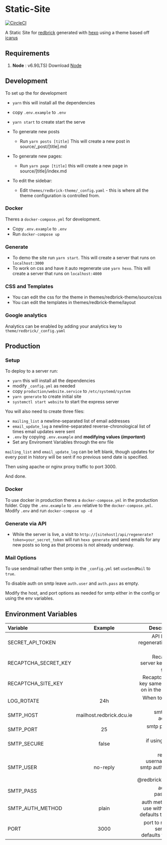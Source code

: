 # Static-Site

[![CircleCI](https://circleci.com/gh/redbrick/static-site.svg?style=svg)](https://circleci.com/gh/redbrick/static-site)

A Static Site for [redbrick](http://redbrick.dcu.ie) generated with [hexo](https://hexo.io/) using a theme
based off [icarus](https://github.com/redbrick/hexo-theme-icarus)

## Requirements

1. **Node** : v6.9(LTS)  Download [Node](https://nodejs.org/download/)

## Development

To set up the for development

- `yarn` this will install all the dependencies
- copy `.env.example` to `.env`
- `yarn start` to create start the serve

- To generate new posts
  - Run `yarn posts [title]` This will create a new post in source/_post/[title].md
- To generate new pages:
  - Run `yarn page [title]` this will create a new page in source/[title]/index.md
- To edit the sidebar:
  - Edit `themes/redbrick-theme/_config.yaml` - this is where all the theme configuration is controlled from.

### Docker

Theres a `docker-compose.yml` for development.

- Copy `.env.example` to `.env`
- Run `docker-compose up`

### Generate

- To demo the site run `yarn start`. This will create a server that runs on `localhost:3000`
- To work on css and have it auto regenerate use `yarn hexo`. This will create a server that runs on `localhost:4000`

### CSS and Templates

- You can edit the css for the theme in themes/redbrick-theme/source/css
- You can edit the templates in themes/redbrick-theme/layout

### Google analytics

Analytics can be enabled by adding your analytics key to `theme/redbrick/_config.yaml`

## Production

### Setup

To deploy to a server run:

- `yarn` this will install all the dependencies
- modify `_config.yml` as needed
- copy `production/website.service` to `/etc/systemd/system`
- `yarn generate` to create initial site
- `systemctl start website` to start the express server

You will also need to create three files:

- `mailing_list` a newline-separated list of email addresses
- `email_update_log` a newline-separated reverse-chronological list of times email updates were sent
- `.env` by copying `.env.example` and **modifying values (*important*)**
- Set any Enviroment Variables through the env file

`mailing_list` and `email_update_log` can be left blank, though updates for every post in history
will be sent if no previous send date is specified.

Then using apache or nginx proxy traffic to port 3000.

And done.

### Docker

To use docker in production theres a `docker-compose.yml` in the production folder.
Copy the `.env.example` to `.env` relative to the `docker-compose.yml`.
Modify `.env` and run `docker-compose up -d`

### Generate via API
- While the server is live, a visit to `http://[sitehost]/api/regenerate?token=your_secret_token`
  will run `hexo generate` and send emails for any new posts so long as that process is not already underway.

### Mail Options

To  use sendmail rather then smtp in the `_config.yml` set `useSendMail` to `true`.

To disable auth on smtp leave `auth.user` and `auth.pass` as empty.

Modify the host, and port options as needed for smtp either in the config or using the env
variables.

## Environment Variables

| Variable             | Example                  | Description                                                    |
| :---                 | :---:                    | ---:                                                           |
| SECRET_API_TOKEN     |                          | API key for regenerating the site                              |
| RECAPTCHA_SECRET_KEY |                          | Recaptcha server key from google                               |
| RECAPTCHA_SITE_KEY   |                          | Recaptcha site key same as the on in the theme                 |
| LOG_ROTATE           | 24h                      | When to rotate logs                                            |
| SMTP_HOST            | mailhost.redbrick.dcu.ie | smtp host address                                              |
| SMTP_PORT            | 25                       | smtp port for server                                           |
| SMTP_SECURE          | false                    | if using ssl or not                                            |
| SMTP_USER            | no-reply                 | redbrick username for smtp auth leave off the @redbrick.dcu.ie |
| SMTP_PASS            |                          | account password                                               |
| SMTP_AUTH_METHOD     | plain                    | auth method to use with smtp. defaults to plain                |
| PORT                 | 3000                     | port to run the server on defaults to 300                      |
